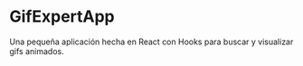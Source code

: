 # GifExpertApp

Una pequeña aplicación hecha en React con Hooks para buscar y visualizar gifs animados.